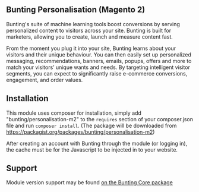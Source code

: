 ## Bunting Personalisation (Magento 2)

Bunting's suite of machine learning tools boost conversions by serving personalized content to visitors across your site. Bunting is built for marketers, allowing you to create, launch and measure content fast.

From the moment you plug it into your site, Bunting learns about your visitors and their unique behaviour. You can then easily set up personalized messaging, recommendations, banners, emails, popups, offers and more to match your visitors’ unique wants and needs. By targeting intelligent visitor segments, you can expect to significantly raise e-commerce conversions, engagement, and order values.

## Installation

This module uses composer for installation, simply add "bunting/personalisation-m2" to the `requires` section of your composer.json file and run `composer install`.
(The package will be downloaded from https://packagist.org/packages/bunting/personalisation-m2)

After creating an account with Bunting through the module (or logging in), the cache must be for the Javascript to be injected in to your website.

## Support

Module version support may be found [on the Bunting Core package](https://bitbucket.org/bunting-software/bunting-magento-2-core)
